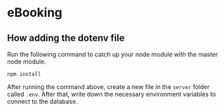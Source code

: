 # eBooking

## How adding the dotenv file
Run the following command to catch up your node module with the master node module.

```{bash}
npm install
```
After running the command above, create a new file in the `server` folder called `.env`. After that, write down the necessary environment variables to connect to the database.
